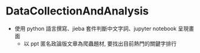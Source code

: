 # DataCollectionAndAnalysis
- 使用 python 語言撰寫、jieba 套件判斷中文字詞、jupyter notebook 呈現畫面
  - 以 ppt 匿名政論版文章為爬蟲題材, 要找出目前熱門的關鍵字排行
